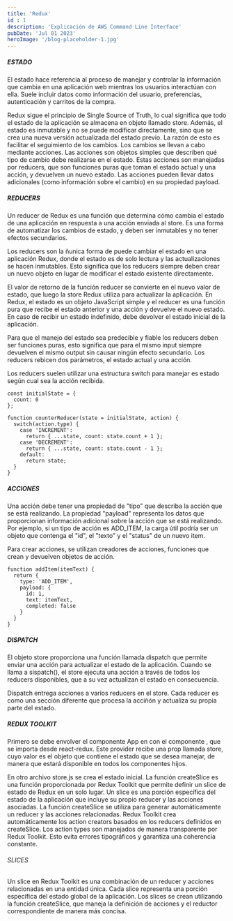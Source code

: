 ```yaml
---
title: 'Redux'
id : 1
description: 'Explicación de AWS Command Line Interface'
pubDate: 'Jul 01 2023'
heroImage: '/blog-placeholder-1.jpg'
---
```



##### ESTADO
El estado hace referencia al proceso de manejar y controlar la información que cambia en una aplicación web mientras los usuarios interactúan con ella. Suele incluir datos como información del usuario, preferencias, autenticación y carritos de la compra.

Redux sigue el principio de Single Source of Truth, lo cual significa que todo el estado de la aplicación se almacena en objeto llamado store. Además, el estado es inmutable y no se puede modificar directamente, sino que se crea una nueva versión actualizada del estado previo. La razón de esto es facilitar el seguimiento de los cambios. Los cambios se llevan a cabo mediante acciones. Las acciones son objetos simples que describen qué tipo de cambio debe realizarse en el estado. Estas acciones son manejadas por reducers, que son funciones puras que toman el estado actual y una acción, y devuelven un nuevo estado. Las acciones pueden llevar datos adicionales (como información sobre el cambio) en su propiedad payload.


##### REDUCERS
Un reducer de Redux es una función que determina cómo cambia el estado de una aplicación en respuesta a una acción enviada al store. Es una forma de automatizar los cambios de estado, y deben ser inmutables y no tener efectos secundarios.

Los reducers son la ñunica forma de puede cambiar el estado en una aplicación Redux, donde el estado es de solo lectura y las actualizaciones se hacen inmutables. Esto significa que los reducers siempre deben crear un nuevo objeto en lugar de modificar el estado existente directamente.

El valor de retorno de la función reducer se convierte en el nuevo valor de estado, que luego la store Redux utiliza para actualizar la aplicación. En Redux, el estado es un objeto JavaScript simple y el reducer es una función pura que recibe el estado anterior y una acción y devuelve el nuevo estado. En caso de recibir un estado indefinido, debe devolver el estado inicial de la aplicación.

Para que el manejo del estado sea predecible y fiable los reducers deben ser funciones puras, esto significa que para el mismo input siempre devuelven el mismo output sin causar ningún efecto secundario. Los reducers rebicen dos parámetros, el estado actual y una acción.

Los reducers suelen utilizar una estructura switch para manejar es estado según cual sea la acción recibida.

```
const initialState = {
  count: 0
};

function counterReducer(state = initialState, action) {
  switch(action.type) {
    case 'INCREMENT':
      return { ...state, count: state.count + 1 };
    case 'DECREMENT':
      return { ...state, count: state.count - 1 };
    default:
      return state;
  }
}
```

##### ACCIONES
Una acción debe tener una propiedad de "tipo" que describa la acción que se está realizando. La propiedad "payload" representa los datos que proporcionan información adicional sobre la acción que se está realizando. Por ejemplo, si un tipo de acción es ADD_ITEM, la carga útil podría ser un objeto que contenga el "id", el "texto" y el "status" de un nuevo item.

Para crear acciones, se utilizan creadores de acciones, funciones que crean y devuelven objetos de acción.

```
function addItem(itemText) {
  return {
    type: 'ADD_ITEM',
    payload: {
      id: 1,
      text: itemText,
      completed: false
    }
  }
}
```

##### DISPATCH
El objeto store proporciona una función llamada dispatch que permite enviar una acción para actualizar el estado de la aplicación. Cuando se llama a sispatch(), el store ejecuta una acción a través de todos los reducers disponibles, que a su vez actualizan el estado en consecuencia.

Dispatch entrega acciones a varios reducers en el store. Cada reducer es como una sección diferente  que procesa la acciñón y actualiza su propia parte del estado.

##### REDUX TOOLKIT
Primero se debe envolver el componente App en con el componente <Provider>, que se importa desde react-redux. Este provider recibe una prop llamada store, cuyo valor es el objeto que contiene el estado que se desea manejar, de manera que estará disponible en todos los componentes hijos. 

En otro archivo store.js se crea el estado inicial. La función createSlice es una función proporcionada por Redux Toolkit que permite definir un slice de estado de Redux en un solo lugar. Un slice es una porción específica del estado de la aplicación que incluye su propio reducer y las acciones asociadas. La función createSlice se utiliza para generar automáticamente un reducer y las acciones relacionadas. Redux Toolkit crea automáticamente los action creators basados en los reducers definidos en createSlice. Los action types son manejados de manera transparente por Redux Toolkit. Esto evita errores tipográficos y garantiza una coherencia constante.

###### SLICES 
Un slice en Redux Toolkit es una combinación de un reducer y acciones relacionadas en una entidad única. Cada slice representa una porción específica del estado global de la aplicación. Los slices se crean utilizando la función createSlice, que maneja la definición de acciones y el reductor correspondiente de manera más concisa.
